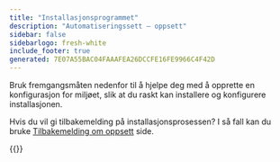 ```yaml
---
title: "Installasjonsprogrammet"
description: "Automatiseringssett – oppsett"
sidebar: false
sidebarlogo: fresh-white
include_footer: true
generated: 7E07A55BAC04FAAAFEA26DCCFE16FE9966C4F42D
---
```


Bruk fremgangsmåten nedenfor til å hjelpe deg med å opprette en konfigurasjon for miljøet, slik at du raskt kan installere og konfigurere installasjonen.

Hvis du vil gi tilbakemelding på installasjonsprosessen? I så fall kan du bruke [Tilbakemelding om oppsett](/nb/get-started/setup-feedback) side.

{{<questions name="/content/nb/get-started/setup.json" completed="Takk for at du fullførte konfigurasjonstrinnene" showNavigationButtons=true locale="nb">}}
